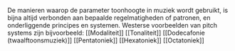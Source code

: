 De manieren waarop de parameter toonhoogte in muziek wordt gebruikt, is bijna altijd verbonden aan bepaalde regelmatigheden of patronen, en onderliggende principes en systemen. 
Westerse voorbeelden van pitch systems zijn bijvoorbeeld:
[[Modaliteit]]
[[Tonaliteit]]
[[Dodecafonie (twaalftoonsmuziek)]]
[[Pentatoniek]]
[[Hexatoniek]]
[[Octatoniek]]
